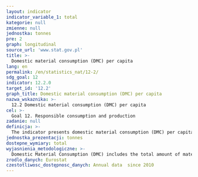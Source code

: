 ```yaml
---
layout: indicator
indicator_variable_1: total
kategorie: null
zmienne: null
jednostka: tonnes
pre: 2
graph: longitudinal
source_url: 'www.stat.gov.pl'
title: >-
  Domestic material consumption (DMC) per capita
lang: en
permalink: /en/statistics_nat/12-2/
sdg_goal: 12
indicator: 12.2.0
target_id: '12.2'
graph_title: Domestic material consumption (DMC) per capita
nazwa_wskaznika: >-
  12.2 Domestic material consumption (DMC) per capita
cel: >-
  Goal 12. Responsible consumption and production
zadanie: null
definicja: >-
  The indicator presents domestic material consumption (DMC) per capita.
jednostka_prezentacji: tonnes
dostepne_wymiary: total
wyjasnienia_metodologiczne: >-
  Domestic Material Consumption (DMC) includes the total amount of materials directly used in economic processes for the needs of the economy. It is the sum of raw materials extracted from the domestic territory of the total economy, plus all physical imports minus all physical exports.Domestic material consumption indicator (DMC) is based on Economy-wide Material Flow Accounts (EW-MFA), i.e., consistent statements of the total cost of materials included in national economies, changes in materials inventory levels in the economy and material inflows to other economies or to the environment.Data in EW-MFA tables, in units of mass, are created for the following components:1. Biomass and biomass products.2. Metal ores and concentrates, raw and processed.3. Non-metallic minerals, raw and processed.4. Fossil energy materials/energy carriers, raw and processed.5. Other products.6. Waste imported for final processing and removal.
zrodlo_danych: Eurostat
czestotliwosc_dostępnosc_danych: Annual data  since 2010
---
```

